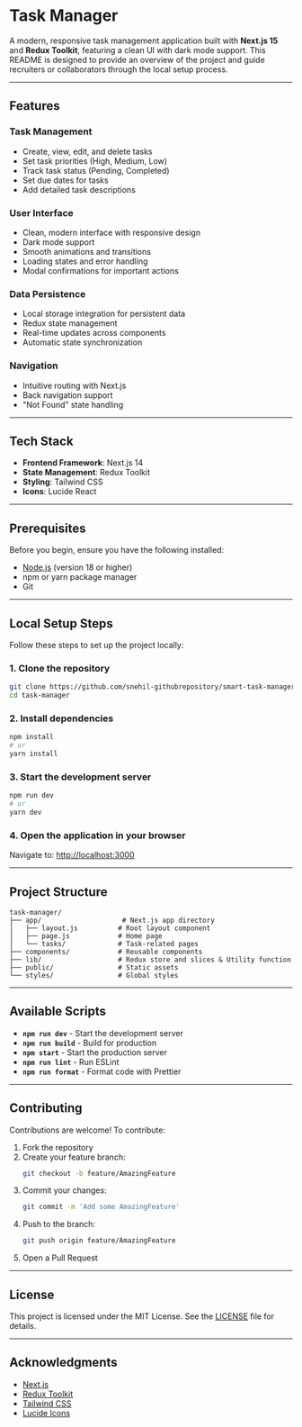 # Task Manager

A modern, responsive task management application built with **Next.js 15** and **Redux Toolkit**, featuring a clean UI with dark mode support. This README is designed to provide an overview of the project and guide recruiters or collaborators through the local setup process.

---

## Features

### **Task Management**

- Create, view, edit, and delete tasks
- Set task priorities (High, Medium, Low)
- Track task status (Pending, Completed)
- Set due dates for tasks
- Add detailed task descriptions

### **User Interface**

- Clean, modern interface with responsive design
- Dark mode support
- Smooth animations and transitions
- Loading states and error handling
- Modal confirmations for important actions

### **Data Persistence**

- Local storage integration for persistent data
- Redux state management
- Real-time updates across components
- Automatic state synchronization

### **Navigation**

- Intuitive routing with Next.js
- Back navigation support
- "Not Found" state handling

---

## Tech Stack

- **Frontend Framework**: Next.js 14
- **State Management**: Redux Toolkit
- **Styling**: Tailwind CSS
- **Icons**: Lucide React

---

## Prerequisites

Before you begin, ensure you have the following installed:

- [Node.js](https://nodejs.org/) (version 18 or higher)
- npm or yarn package manager
- Git

---

## Local Setup Steps

Follow these steps to set up the project locally:

### 1. Clone the repository

```bash
git clone https://github.com/snehil-githubrepository/smart-task-manager.git
cd task-manager
```

### 2. Install dependencies

```bash
npm install
# or
yarn install
```

### 3. Start the development server

```bash
npm run dev
# or
yarn dev
```

### 4. Open the application in your browser

Navigate to: [http://localhost:3000](http://localhost:3000)

---

## Project Structure

```plaintext
task-manager/
├── app/                    # Next.js app directory
│   ├── layout.js          # Root layout component
│   ├── page.js            # Home page
│   └── tasks/             # Task-related pages
├── components/            # Reusable components
├── lib/                   # Redux store and slices & Utility function
├── public/                # Static assets
└── styles/                # Global styles
```

---

## Available Scripts

- **`npm run dev`** - Start the development server
- **`npm run build`** - Build for production
- **`npm start`** - Start the production server
- **`npm run lint`** - Run ESLint
- **`npm run format`** - Format code with Prettier

---

## Contributing

Contributions are welcome! To contribute:

1. Fork the repository
2. Create your feature branch:
   ```bash
   git checkout -b feature/AmazingFeature
   ```
3. Commit your changes:
   ```bash
   git commit -m 'Add some AmazingFeature'
   ```
4. Push to the branch:
   ```bash
   git push origin feature/AmazingFeature
   ```
5. Open a Pull Request

---

## License

This project is licensed under the MIT License. See the [LICENSE](./LICENSE) file for details.

---

## Acknowledgments

- [Next.js](https://nextjs.org/)
- [Redux Toolkit](https://redux-toolkit.js.org/)
- [Tailwind CSS](https://tailwindcss.com/)
- [Lucide Icons](https://lucide.dev/)

